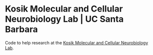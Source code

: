 # Kosik Molecular and Cellular Neurobiology Lab | UC Santa Barbara
Code to help research at the [Kosik Molecular and Cellular Neurobiology Lab](https://ken-kosik.mcdb.ucsb.edu/).
